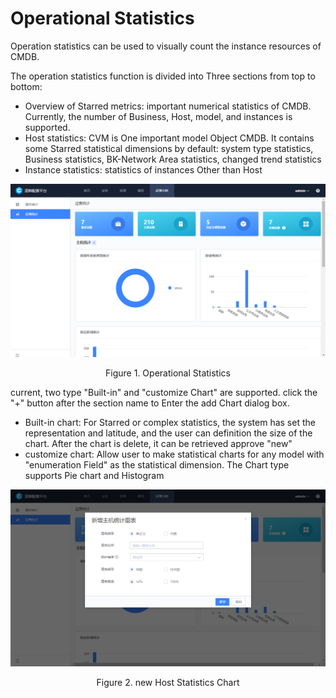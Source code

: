  # Operational Statistics 

 Operation statistics can be used to visually count the instance resources of CMDB. 

 The operation statistics function is divided into Three sections from top to bottom: 

 - Overview of Starred metrics: important numerical statistics of CMDB. Currently, the number of Business, Host, model, and instances is supported. 
 - Host statistics: CVM is One important model Object CMDB. It contains some Starred statistical dimensions by default: system type statistics, Business statistics, BK-Network Area statistics, changed trend statistics 
 - Instance statistics: statistics of instances Other than Host 

 ![1579069977699](../media/1579069977699.png) 
 <center>Figure 1. Operational Statistics</center> 

 current, two type "Built-in" and "customize Chart" are supported. click the "+" button after the section name to Enter the add Chart dialog box. 

 - Built-in chart: For Starred or complex statistics, the system has set the representation and latitude, and the user can definition the size of the chart.  After the chart is delete, it can be retrieved approve "new" 
 - customize chart: Allow user to make statistical charts for any model with "enumeration Field" as the statistical dimension. The Chart type supports Pie chart and Histogram 

 ![1579072666213](../media/1579072666213.png) 
 <center>Figure 2. new Host Statistics Chart</center> 